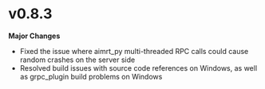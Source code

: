 # v0.8.3

**Major Changes**

- Fixed the issue where aimrt_py multi-threaded RPC calls could cause random crashes on the server side
- Resolved build issues with source code references on Windows, as well as grpc_plugin build problems on Windows